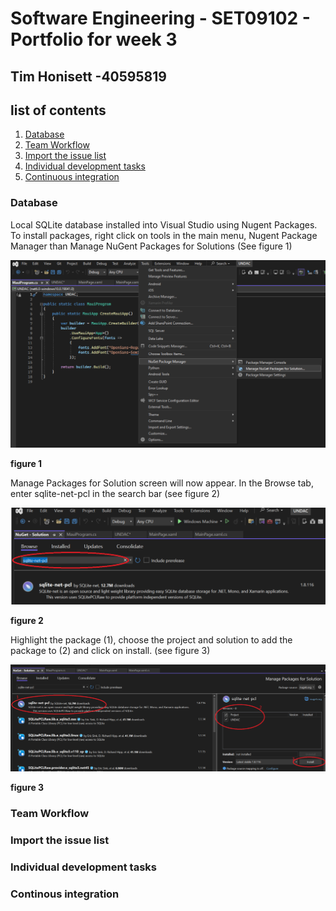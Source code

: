 # Software Engineering - SET09102 - Portfolio for week 3 
## Tim Honisett -40595819

## list of contents
1.  [Database](#database)
2.  [Team Workflow](#team-workflow)
3.  [Import the issue list](#import-the-issue-list)
4.  [Individual development tasks](#individual-development-tasks)
5.  [Continuous integration](#continous-integration)

### Database

Local SQLite database installed into Visual Studio using Nugent Packages.  To install packages, right click on tools in the main menu, Nugent Package Manager than Manage NuGent Packages for Solutions
(See figure 1)

![](images/VS-nuGent-packages.png "")

**figure 1**

Manage Packages for Solution screen will now appear.  In the Browse tab, enter sqlite-net-pcl in the search bar (see figure 2)

![](images/VS-find-package.png "")

**figure 2**

Highlight the package (1), choose the project and solution to add the package to (2) and click on install. (see figure 3)

![](images/vs-install-package.png "")

**figure 3**

### Team Workflow

### Import the issue list

### Individual development tasks

### Continous integration
